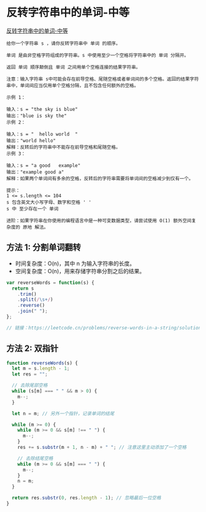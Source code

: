 # 反转字符串中的单词-中等

[反转字符串中的单词-中等](https://leetcode.cn/problems/reverse-words-in-a-string/description/)

```
给你一个字符串 s ，请你反转字符串中 单词 的顺序。

单词 是由非空格字符组成的字符串。s 中使用至少一个空格将字符串中的 单词 分隔开。

返回 单词 顺序颠倒且 单词 之间用单个空格连接的结果字符串。

注意：输入字符串 s中可能会存在前导空格、尾随空格或者单词间的多个空格。返回的结果字符串中，单词间应当仅用单个空格分隔，且不包含任何额外的空格。

示例 1：

输入：s = "the sky is blue"
输出："blue is sky the"
示例 2：

输入：s = "  hello world  "
输出："world hello"
解释：反转后的字符串中不能存在前导空格和尾随空格。
示例 3：

输入：s = "a good   example"
输出："example good a"
解释：如果两个单词间有多余的空格，反转后的字符串需要将单词间的空格减少到仅有一个。

提示：
1 <= s.length <= 104
s 包含英文大小写字母、数字和空格 ' '
s 中 至少存在一个 单词

进阶：如果字符串在你使用的编程语言中是一种可变数据类型，请尝试使用 O(1) 额外空间复杂度的 原地 解法。
```

## 方法 1: 分割单词翻转

- 时间复杂度：O(n)，其中 n 为输入字符串的长度。
- 空间复杂度：O(n)，用来存储字符串分割之后的结果。

```js
var reverseWords = function(s) {
  return s
    .trim()
    .split(/\s+/)
    .reverse()
    .join(" ");
};

// 链接：https://leetcode.cn/problems/reverse-words-in-a-string/solutions/194450/fan-zhuan-zi-fu-chuan-li-de-dan-ci-by-leetcode-sol/
```

## 方法 2: 双指针

```js
function reverseWords(s) {
  let m = s.length - 1;
  let res = "";

  // 去除尾部空格
  while (s[m] === " " && m > 0) {
    m--;
  }

  let n = m; // 另外一个指针，记录单词的结尾

  while (m >= 0) {
    while (m >= 0 && s[m] !== " ") {
      m--;
    }
    res += s.substr(m + 1, n - m) + " "; // 注意这里主动添加了一个空格

    // 去除结尾空格
    while (m >= 0 && s[m] === " ") {
      m--;
    }
    n = m;
  }

  return res.substr(0, res.length - 1); // 忽略最后一位空格
}
```

